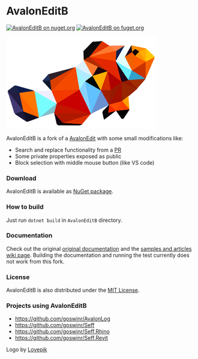 ﻿# AvalonEditB 

[![AvalonEditB on nuget.org](https://img.shields.io/nuget/v/AvalonEditB.svg)](https://nuget.org/packages/AvalonEditB) 
[![AvalonEditB on fuget.org](https://www.fuget.org/packages/AvalonEditB/badge.svg)](https://www.fuget.org/packages/AvalonEditB)

![logo](https://raw.githubusercontent.com/goswinr/AvalonEditB/main/AvalonEditB.Docs/logo400.png)

AvalonEditB is a fork of a [AvalonEdit](https://github.com/icsharpcode/AvalonEdit)
with some small modifications like:
* Search and replace functionality from a [PR](https://github.com/icsharpcode/AvalonEdit/pull/99)
* Some private properties exposed as public
* Block selection with middle mouse button (like VS code)

### Download

AvalonEditB is available as [NuGet package](https://www.nuget.org/packages/AvalonEditB). 

### How to build

Just run `dotnet build` in `AvalonEditB` directory.

### Documentation
Check out the original [original documentation](http://avalonedit.net/documentation/) and the [samples and articles wiki page](https://github.com/icsharpcode/AvalonEdit/wiki/Samples-and-Articles). 
Building the documentation and running the test currently does not work from this fork.

### License
AvalonEditB is also distributed under the [MIT License](http://opensource.org/licenses/MIT).

### Projects using AvalonEditB

* https://github.com/goswinr/AvalonLog
* https://github.com/goswinr/Seff 
* https://github.com/goswinr/Seff.Rhino 
* https://github.com/goswinr/Seff.Revit

Logo by [Lovepik](https://lovepik.com/image-401307902/crystal-clownfish-side-cartoon-01.html)


